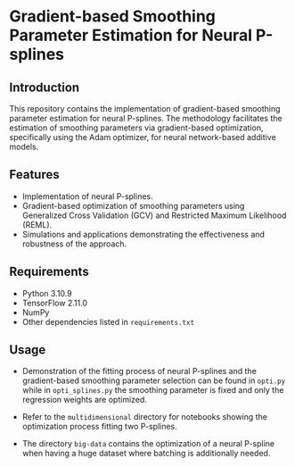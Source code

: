 # Gradient-based Smoothing Parameter Estimation for Neural P-splines

## Introduction

This repository contains the implementation of gradient-based smoothing parameter estimation for neural P-splines. The methodology facilitates the estimation of smoothing parameters via gradient-based optimization, specifically using the Adam optimizer, for neural network-based additive models.

## Features

- Implementation of neural P-splines.
- Gradient-based optimization of smoothing parameters using Generalized Cross Validation (GCV) and Restricted Maximum Likelihood (REML).
- Simulations and applications demonstrating the effectiveness and robustness of the approach.

## Requirements

- Python 3.10.9
- TensorFlow 2.11.0
- NumPy
- Other dependencies listed in `requirements.txt`


## Usage

- Demonstration of the fitting process of neural P-splines and the gradient-based smoothing parameter selection can be found in `opti.py` while in `opti_splines.py` the smoothing parameter is fixed and only the regression weights are optimized.

- Refer to the `multidimensional` directory for notebooks showing the optimization process fitting two P-splines.

- The directory `big-data` contains the optimization of a neural P-spline when having a huge dataset where batching is additionally needed.

